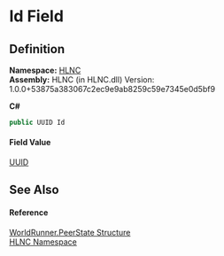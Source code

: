 # Id Field




## Definition
**Namespace:** <a href="N_HLNC">HLNC</a>  
**Assembly:** HLNC (in HLNC.dll) Version: 1.0.0+53875a383067c2ec9e9ab8259c59e7345e0d5bf9

**C#**
``` C#
public UUID Id
```



#### Field Value
<a href="T_HLNC_UUID">UUID</a>

## See Also


#### Reference
<a href="T_HLNC_WorldRunner_PeerState">WorldRunner.PeerState Structure</a>  
<a href="N_HLNC">HLNC Namespace</a>  
